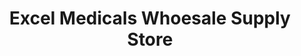 ---
title: "Excel Medicals Whoesale Supply Store"
url: /pandalam/excel-medicals-whoesale-supply-store/
shop: Sanitätshaus
---